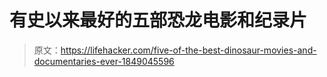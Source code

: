 # 有史以来最好的五部恐龙电影和纪录片

> 原文：<https://lifehacker.com/five-of-the-best-dinosaur-movies-and-documentaries-ever-1849045596>